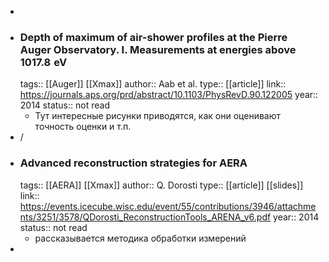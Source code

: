 -
- ### Depth of maximum of air-shower profiles at the Pierre Auger Observatory. I. Measurements at energies above 1017.8  eV
  tags:: [[Auger]] [[Xmax]] 
  author:: Aab et al.
  type:: [[article]]
  link:: https://journals.aps.org/prd/abstract/10.1103/PhysRevD.90.122005
  year:: 2014
  status:: not read
	- Тут интересные рисунки приводятся, как они оценивают точность оценки и т.п.
- /
- ### Advanced reconstruction strategies for AERA
  tags:: [[AERA]] [[Xmax]] 
  author:: Q. Dorosti
  type:: [[article]] [[slides]] 
  link:: https://events.icecube.wisc.edu/event/55/contributions/3946/attachments/3251/3578/QDorosti_ReconstructionTools_ARENA_v6.pdf
  year:: 2014
  status:: not read
	- рассказывается методика обработки измерений
-